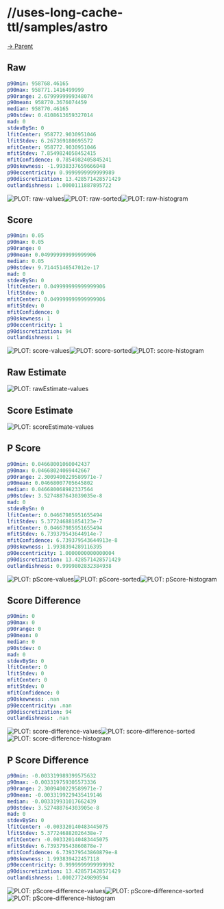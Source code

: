 
# //uses-long-cache-ttl/samples/astro

[→ Parent](../..)


## Raw


```yaml
p90min: 958768.46165
p90max: 958771.1416499999
p90range: 2.6799999999348074
p90mean: 958770.3676074459
median: 958770.46165
p90stdev: 0.4108613659327014
mad: 0
stdevBySn: 0
lfitCenter: 958772.9030951046
lfitStdev: 6.267369180695572
mfitCenter: 958772.9030951046
mfitStdev: 7.8549824058452415
mfitConfidence: 0.7854982405845241
p90skewness: -1.9938337659666048
p90eccentricity: 0.9999999999999989
p90discretization: 13.428571428571429
outlandishness: 1.0000111887895722

```

![PLOT: raw-values](./raw/values.svg)![PLOT: raw-sorted](./raw/sorted.svg)![PLOT: raw-histogram](./raw/histogram.svg)
## Score


```yaml
p90min: 0.05
p90max: 0.05
p90range: 0
p90mean: 0.049999999999999906
median: 0.05
p90stdev: 9.71445146547012e-17
mad: 0
stdevBySn: 0
lfitCenter: 0.049999999999999906
lfitStdev: 0
mfitCenter: 0.049999999999999906
mfitStdev: 0
mfitConfidence: 0
p90skewness: 1
p90eccentricity: 1
p90discretization: 94
outlandishness: 1

```

![PLOT: score-values](./score/values.svg)![PLOT: score-sorted](./score/sorted.svg)![PLOT: score-histogram](./score/histogram.svg)
## Raw Estimate

![PLOT: rawEstimate-values](./rawEstimate/values.svg)
## Score Estimate

![PLOT: scoreEstimate-values](./scoreEstimate/values.svg)
## P Score


```yaml
p90min: 0.04668001060042437
p90max: 0.04668024069442667
p90range: 2.3009400229589971e-7
p90mean: 0.04668007705645802
median: 0.046680068982337564
p90stdev: 3.5274887643039035e-8
mad: 0
stdevBySn: 0
lfitCenter: 0.04667985951655494
lfitStdev: 5.377246881854123e-7
mfitCenter: 0.04667985951655494
mfitStdev: 6.739379543644914e-7
mfitConfidence: 6.739379543644913e-8
p90skewness: 1.9938394289116395
p90eccentricity: 1.0000000000000004
p90discretization: 13.428571428571429
outlandishness: 0.9999802832384938

```

![PLOT: pScore-values](./pScore/values.svg)![PLOT: pScore-sorted](./pScore/sorted.svg)![PLOT: pScore-histogram](./pScore/histogram.svg)
## Score Difference


```yaml
p90min: 0
p90max: 0
p90range: 0
p90mean: 0
median: 0
p90stdev: 0
mad: 0
stdevBySn: 0
lfitCenter: 0
lfitStdev: 0
mfitCenter: 0
mfitStdev: 0
mfitConfidence: 0
p90skewness: .nan
p90eccentricity: .nan
p90discretization: 94
outlandishness: .nan

```

![PLOT: score-difference-values](./score-difference/values.svg)![PLOT: score-difference-sorted](./score-difference/sorted.svg)![PLOT: score-difference-histogram](./score-difference/histogram.svg)
## P Score Difference


```yaml
p90min: -0.003319989399575632
p90max: -0.003319759305573336
p90range: 2.3009400229589971e-7
p90mean: -0.0033199229435419146
median: -0.003319931017662439
p90stdev: 3.527488764303905e-8
mad: 0
stdevBySn: 0
lfitCenter: -0.003320140483445075
lfitStdev: 5.377246882026438e-7
mfitCenter: -0.003320140483445075
mfitStdev: 6.739379543860878e-7
mfitConfidence: 6.739379543860879e-8
p90skewness: 1.993839422457118
p90eccentricity: 0.9999999999999992
p90discretization: 13.428571428571429
outlandishness: 1.000277249890594

```

![PLOT: pScore-difference-values](./pScore-difference/values.svg)![PLOT: pScore-difference-sorted](./pScore-difference/sorted.svg)![PLOT: pScore-difference-histogram](./pScore-difference/histogram.svg)